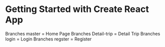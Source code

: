 # Getting Started with Create React App

Branches master = Home Page
Branches Detail-trip = Detail Trip
Branches login = Login
Branches regster = Register
